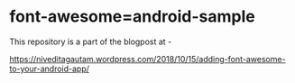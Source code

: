 # font-awesome=android-sample

This repository is a part of the blogpost at - 

https://niveditagautam.wordpress.com/2018/10/15/adding-font-awesome-to-your-android-app/